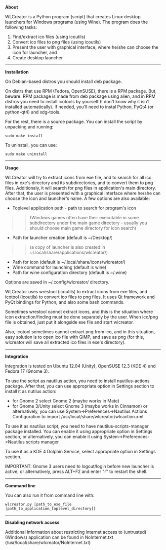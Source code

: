 **About**

WLCreator is a Python program (script) that creates Linux desktop launchers for Windows programs (using Wine). The program does the following tasks:

  1. Find/extract ico files (using icoutils)
  1. Convert ico files to png files (using icoutils)
  1. Present the user with graphical interface, where he/she can choose the icon for launcher, and
  1. Create desktop launcher



---

**Installation**

On Debian-based distros you should install deb package.

On distrs that use RPM (Fedora, OpenSUSE), there is a RPM package. But, beware: RPM package is made from deb package using alien, and in RPM distros you need to install icotools by yourself (I don't know why it isn't installed automatically). If needed, you'll need to instal Python, PyQt4 (or python-qt4) and xdg-tools.

For the rest, there is a source package. You can install the script by unpacking and running:
```
sudo make install
```
To uninstall, you can use:
```
sudo make uninstall
```



---

**Usage**

WLCreator will try to extract icons from exe file, and to search for all ico files in exe's directory and its subdirectories, and to convert them to png files. Additionaly, it will search for png files in application's main directory. After that, the user is presented with a graphical interface where he/she can choose the icon and launcher's name. A few options are also available:

  * Toplevel application path - path to search for program's icon
> > (Windows games often have their executable in some subdirectory under the
> > main game directory - usually you should choose main game directory for
> > icon search)
  * Path for launcher creation (default is ~/Desktop/)
> > (a copy of launcher is also created in ~/.local/share/applications/wlcreator/)
  * Path for icon (default is ~/.local/share/icons/wlcreator/)
  * Wine command for launching (default is wine)
  * Path for wine configuration directory (default is ~/.wine)

Options are saved in ~/.config/wlcreator/ directory.

WLCreator uses wrestool (icoutils) to extract icons from exe files, and icotool (icoutils) to convert ico files to png files. It uses Qt framework and PyQt bindings for Python, and also some bash commands.

Sometimes wrestool cannot extract icons, and this is the situation where icon extraction/finding must be done separately by the user. When ico/png file is obtained, just put it alongside exe file and start wlcreator.

Also, icotool sometimes cannot extract png from ico, and in this situation, easy solution is to open ico file with GIMP, and save as png (for this, wlcreator will save all extracted ico files in exe's directory).



---

**Integration**

Integration is tested on Ubuntu 12.04 (Unity), OpenSUSE 12.3 (KDE 4) and Fedora 17 (Gnome 3).

To use the script as nautilus action, you need to install nautilus-actions package. After that, you can use appropriate option in Settings section to install it as nutilus action:
  * for Gnome 2 select Gnome 2 (maybe works in Mate)
  * for Gnome 3/Unity select Gnome 3 (maybe works in Cinnamon)
or alternatively, you can use System->Preferences->Nautilus Actions Configuration to import /usr/local/share/wlcreator/wlcaction.xml

To use it as nautilus script, you need to have nautilus-scripts-manager package installed. You can enable it using appropriate option in Settings section, or alternatively, you can enable it using System->Preferences->Nautilus scripts manager

To use it as a KDE 4 Dolphin Service, select appropriate option in Settings section.

IMPORTANT: Gnome 3 users need to logout/login before new launcher is active, or alternatively, press ALT+F2 and enter "r" to restart the shell.



---

**Command line**

You can also run it from command line with:
```
wlcreator.py [path_to_exe_file [path_to_application_toplevel_directory]]
```



---

**Disabling network access**

Additional information about restricting internet access to (untrusted)
(Windows) application can be found in NoInternet.txt
(/usr/local/share/wlcreator/NoInternet.txt)